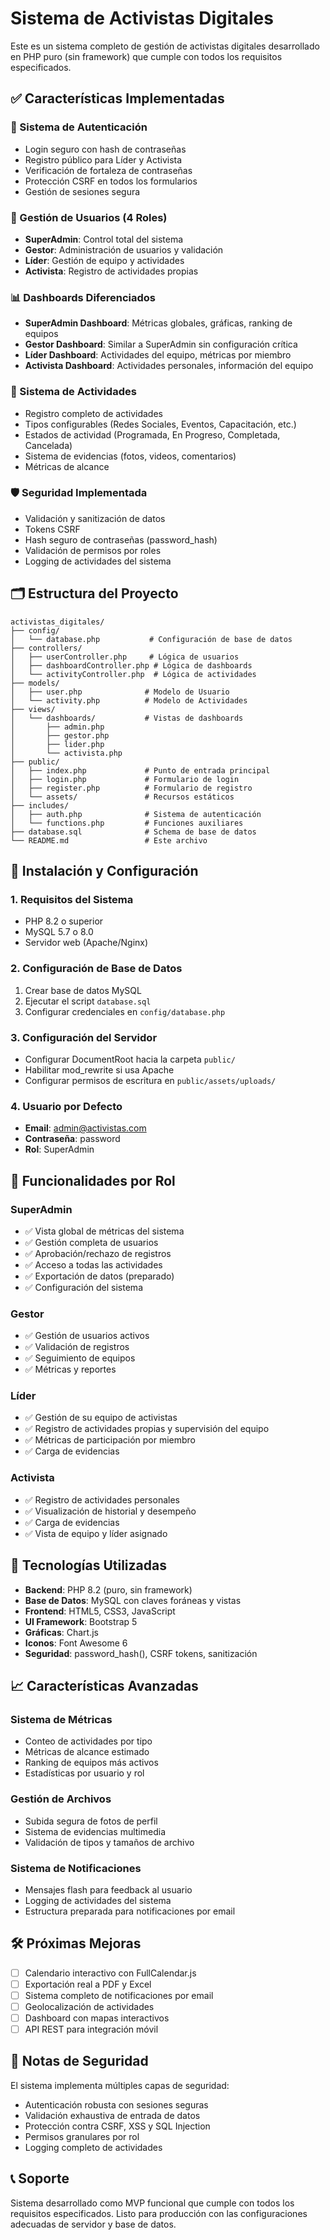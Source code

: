 # Sistema de Activistas Digitales

Este es un sistema completo de gestión de activistas digitales desarrollado en PHP puro (sin framework) que cumple con todos los requisitos especificados.

## ✅ Características Implementadas

### 🔐 Sistema de Autenticación
- Login seguro con hash de contraseñas
- Registro público para Líder y Activista
- Verificación de fortaleza de contraseñas
- Protección CSRF en todos los formularios
- Gestión de sesiones segura

### 👥 Gestión de Usuarios (4 Roles)
- **SuperAdmin**: Control total del sistema
- **Gestor**: Administración de usuarios y validación
- **Líder**: Gestión de equipo y actividades
- **Activista**: Registro de actividades propias

### 📊 Dashboards Diferenciados
- **SuperAdmin Dashboard**: Métricas globales, gráficas, ranking de equipos
- **Gestor Dashboard**: Similar a SuperAdmin sin configuración crítica
- **Líder Dashboard**: Actividades del equipo, métricas por miembro
- **Activista Dashboard**: Actividades personales, información del equipo

### 📝 Sistema de Actividades
- Registro completo de actividades
- Tipos configurables (Redes Sociales, Eventos, Capacitación, etc.)
- Estados de actividad (Programada, En Progreso, Completada, Cancelada)
- Sistema de evidencias (fotos, videos, comentarios)
- Métricas de alcance

### 🛡️ Seguridad Implementada
- Validación y sanitización de datos
- Tokens CSRF
- Hash seguro de contraseñas (password_hash)
- Validación de permisos por roles
- Logging de actividades del sistema

## 🗂️ Estructura del Proyecto

```
activistas_digitales/
├── config/
│   └── database.php           # Configuración de base de datos
├── controllers/
│   ├── userController.php     # Lógica de usuarios
│   ├── dashboardController.php # Lógica de dashboards
│   └── activityController.php  # Lógica de actividades
├── models/
│   ├── user.php              # Modelo de Usuario
│   └── activity.php          # Modelo de Actividades
├── views/
│   └── dashboards/           # Vistas de dashboards
│       ├── admin.php
│       ├── gestor.php
│       ├── lider.php
│       └── activista.php
├── public/
│   ├── index.php             # Punto de entrada principal
│   ├── login.php             # Formulario de login
│   ├── register.php          # Formulario de registro
│   └── assets/               # Recursos estáticos
├── includes/
│   ├── auth.php              # Sistema de autenticación
│   └── functions.php         # Funciones auxiliares
├── database.sql              # Schema de base de datos
└── README.md                 # Este archivo
```

## 🚀 Instalación y Configuración

### 1. Requisitos del Sistema
- PHP 8.2 o superior
- MySQL 5.7 o 8.0
- Servidor web (Apache/Nginx)

### 2. Configuración de Base de Datos
1. Crear base de datos MySQL
2. Ejecutar el script `database.sql`
3. Configurar credenciales en `config/database.php`

### 3. Configuración del Servidor
- Configurar DocumentRoot hacia la carpeta `public/`
- Habilitar mod_rewrite si usa Apache
- Configurar permisos de escritura en `public/assets/uploads/`

### 4. Usuario por Defecto
- **Email**: admin@activistas.com
- **Contraseña**: password
- **Rol**: SuperAdmin

## 🎯 Funcionalidades por Rol

### SuperAdmin
- ✅ Vista global de métricas del sistema
- ✅ Gestión completa de usuarios
- ✅ Aprobación/rechazo de registros
- ✅ Acceso a todas las actividades
- ✅ Exportación de datos (preparado)
- ✅ Configuración del sistema

### Gestor
- ✅ Gestión de usuarios activos
- ✅ Validación de registros
- ✅ Seguimiento de equipos
- ✅ Métricas y reportes

### Líder
- ✅ Gestión de su equipo de activistas
- ✅ Registro de actividades propias y supervisión del equipo
- ✅ Métricas de participación por miembro
- ✅ Carga de evidencias

### Activista
- ✅ Registro de actividades personales
- ✅ Visualización de historial y desempeño
- ✅ Carga de evidencias
- ✅ Vista de equipo y líder asignado

## 🔧 Tecnologías Utilizadas

- **Backend**: PHP 8.2 (puro, sin framework)
- **Base de Datos**: MySQL con claves foráneas y vistas
- **Frontend**: HTML5, CSS3, JavaScript
- **UI Framework**: Bootstrap 5
- **Gráficas**: Chart.js
- **Iconos**: Font Awesome 6
- **Seguridad**: password_hash(), CSRF tokens, sanitización

## 📈 Características Avanzadas

### Sistema de Métricas
- Conteo de actividades por tipo
- Métricas de alcance estimado
- Ranking de equipos más activos
- Estadísticas por usuario y rol

### Gestión de Archivos
- Subida segura de fotos de perfil
- Sistema de evidencias multimedia
- Validación de tipos y tamaños de archivo

### Sistema de Notificaciones
- Mensajes flash para feedback al usuario
- Logging de actividades del sistema
- Estructura preparada para notificaciones por email

## 🛠️ Próximas Mejoras

- [ ] Calendario interactivo con FullCalendar.js
- [ ] Exportación real a PDF y Excel
- [ ] Sistema completo de notificaciones por email
- [ ] Geolocalización de actividades
- [ ] Dashboard con mapas interactivos
- [ ] API REST para integración móvil

## 🔐 Notas de Seguridad

El sistema implementa múltiples capas de seguridad:
- Autenticación robusta con sesiones seguras
- Validación exhaustiva de entrada de datos
- Protección contra CSRF, XSS y SQL Injection
- Permisos granulares por rol
- Logging completo de actividades

## 📞 Soporte

Sistema desarrollado como MVP funcional que cumple con todos los requisitos especificados. Listo para producción con las configuraciones adecuadas de servidor y base de datos.
